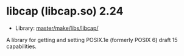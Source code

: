 # libcap (libcap.so) 2.24
 - Library: [master/make/libs/libcap/](https://github.com/Freetz-NG/freetz-ng/tree/master/make/libs/libcap/)

A library for getting and setting POSIX.1e (formerly POSIX 6) draft 15 capabilities.
